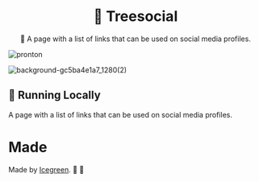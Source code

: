 <h1 align="center">
    <a">🔗 Treesocial</a>
</h1>
<p align="center">🚀 A page with a list of links that can be used on social media profiles.</p>

![pronton](https://user-images.githubusercontent.com/56550632/158989169-84bd17f1-8ac9-482d-ac9a-37fcd7bad779.png)

![background-gc5ba4e1a7_1280(2)](https://user-images.githubusercontent.com/56550632/158989216-237edafe-f69b-4e50-807f-01c8f0c78986.png)

## 🚀 Running Locally <treesocial>

A page with a list of links that can be used on social media profiles.

# Made

Made by [Icegreen](https://github.com/Icegreeen). 🚀 💜
